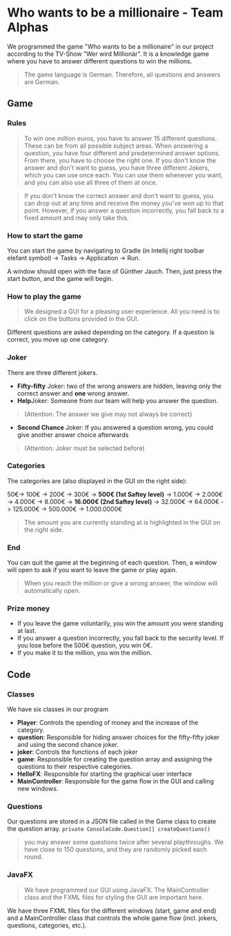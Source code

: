 # Who wants to be a millionaire - Team Alphas
We programmed the game "Who wants to be a millionaire" in our project according to the TV-Show "Wer wird Millionär".
It is a knowledge game where you have to answer different questions to win the millions.
> The game language is German. Therefore, all questions and answers are German.

## Game
### Rules
> To win one million euros, you have to answer 15 different questions. These can be from all possible subject areas. When answering a question, you have four different and predetermined answer options. From there, you have to choose the right one. If you don't know the answer and don't want to guess, you have three different Jokers, which you can use once each. You can use them whenever you want, and you can also use all three of them at once.

> If you don't know the correct answer and don't want to guess, you can drop out at any time and receive the money you've won up to that point. However, if you answer a question incorrectly, you fall back to a fixed amount and may only take this.

### How to start the game
You can start the game by navigating to Gradle (in Intellij right toolbar elefant symbol) -> Tasks -> Application -> Run.

A window should open with the face of Günther Jauch. Then, just press the start button, and the game will begin.

### How to play the game
> We designed a GUI for a pleasing user experience. All you need is to click on the buttons provided in the GUI.

Different questions are asked depending on the category.
If a question is correct, you move up one category.

### Joker
There are three different jokers.
- **Fifty-fifty** Joker: two of the wrong answers are hidden, leaving only the correct answer and **one** wrong answer.
- **Help**Joker: Someone from our team will help you answer the question. 
> (Attention: The answer we give may not always be correct)
- **Second Chance** Joker: If you answered a question wrong, you could give another answer choice afterwards
> (Attention: Joker must be selected before)

### Categories
The categories are (also displayed in the GUI on the right side):

50€-> 100€ -> 200€ -> 300€ -> **500€ (1st Saftey level)** -> 1.000€ -> 2.000€ -> 4.000€ -> 8.000€ -> **16.000€ (2nd Saftey level)** -> 32.000€ -> 64.000€ -> 125.000€ -> 500.000€ -> 1.000.0000€

>The amount you are currently standing at is highlighted in the GUI on the right side.

### End
You can quit the game at the beginning of each question. Then, a window will open to ask if you want to leave the game or play again.
> When you reach the million or give a wrong answer, the window will automatically open.

### Prize money
- If you leave the game voluntarily, you win the amount you were standing at last.
- If you answer a question incorrectly, you fall back to the security level. If you lose before the 500€ question, you win 0€.
- If you make it to the million, you win the million.

## Code
### Classes
We have six classes in our program
- **Player**: Controls the spending of money and the increase of the category.
- **question**: Responsible for hiding answer choices for the fifty-fifty joker and using the second chance joker.
- **joker**: Controls the functions of each joker
- **game**: Responsible for creating the question array and assigning the questions to their respective categories.
- **HelloFX**: Responsible for starting the graphical user interface
- **MainController**: Responsible for the game flow in the GUI and calling new windows.

### Questions
Our questions are stored in a JSON file called in the Game class to create the question array. `private ConsoleCode.Question[] createQuestions()`
> you may answer some questions twice after several playthroughs. We have close to 150 questions, and they are randomly picked each round.

### JavaFX
> We have programmed our GUI using JavaFX. The MainController class and the FXML files for styling the GUI are important here.

We have three FXML files for the different windows (start, game and end) and a MainController class that controls the whole game flow (incl. jokers, questions, categories, etc.).
